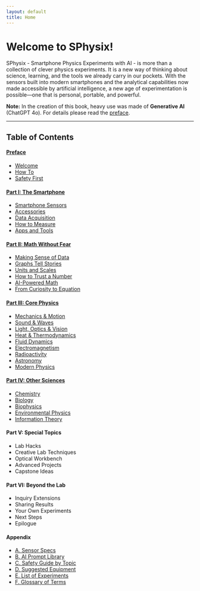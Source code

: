 ```yaml
---
layout: default
title: Home
---
```


# Welcome to SPhysix!

SPhysix - Smartphone Physics Experiments with AI - is more than a collection of clever physics experiments. It is a new way of thinking about science, learning, and the tools we already carry in our pockets. With the sensors built into modern smartphones and the analytical capabilities now made accessible by artificial intelligence, a new age of experimentation is possible—one that is personal, portable, and powerful.

**Note:** In the creation of this book, heavy use was made of **Generative AI** (ChatGPT 4o).  For details please read the [preface](chapters/0_0_Preface.html).

---
## Table of Contents

#### [Preface](chapters/0_0_Preface.html)
- [Welcome](chapters/0_1_Welcome.html)  
- [How To](chapters/0_2_How_To.html)  
- [Safety First](chapters/0_3_Safety_First.html)  

#### [Part I: The Smartphone](chapters/1_0_Smartphone.html)
- [Smartphone Sensors](chapters/1_1_Sensors.html)  
- [Accessories](chapters/1_2_Accessories.html)  
- [Data Acquisition](chapters/1_3_Data.html)
- [How to Measure](chapters/1_4_Measure.html)
- [Apps and Tools](chapters/1_5_Apps.html)
 
#### [Part II: Math Without Fear](chapters/2_0_Math.html)
- [Making Sense of Data](chapters/2_1_Data.html)  
- [Graphs Tell Stories](chapters/2_2_Graphs.html)  
- [Units and Scales](chapters/2_3_Units.html)  
- [How to Trust a Number](chapters/2_4_Trust.html)  
- [AI-Powered Math](chapters/2_5_AI.html)  
- [From Curiosity to Equation](chapters/2_6_Equation.html)

#### [Part III: Core Physics](chapters/3_0_Physics.html)
- [Mechanics & Motion](chapters/3_1_Mechanics.html)  
- [Sound & Waves](chapters/3_2_Sound.html)  
- [Light, Optics & Vision](chapters/3_3_Optics.html)  
- [Heat & Thermodynamics](chapters/3_4_Heat.html)  
- [Fluid Dynamics](chapters/3_5_Fluids.html)  
- [Electromagnetism](chapters/3_6_Electromag.html)  
- [Radioactivity](chapters/3_7_Radioactivity.html)  
- [Astronomy](chapters/3_8_Astronomy.html)  
- [Modern Physics](chapters/3_9_Modern.html)

#### [Part IV: Other Sciences](chapters/4_0_OtherScience.html)
- [Chemistry](chapters/4_1_Chemistry.html)  
- [Biology](chapters/4_2_Biology.html)  
- [Biophysics](chapters/4_3_Biophysics.html)  
- [Environmental Physics](chapters/4_4_Environmental.html)  
- [Information Theory](chapters/4_5_InfoTheory.html)

#### Part V: Special Topics
- Lab Hacks  
- Creative Lab Techniques  
- Optical Workbench  
- Advanced Projects  
- Capstone Ideas  

#### Part VI: Beyond the Lab
- Inquiry Extensions  
- Sharing Results  
- Your Own Experiments  
- Next Steps 
- Epilogue

#### Appendix
- [A. Sensor Specs](chapters/A_Sensors.html)  
- [B. AI Prompt Library](chapters/B_Prompts.html)  
- [C. Safety Guide by Topic](chapters/C_Safety.html)  
- [D. Suggested Equipment](chapters/D_Equipment.html)  
- [E. List of Experiments](experiments.html)  
- [F. Glossary of Terms](chapters/F_Glossary.html)  
